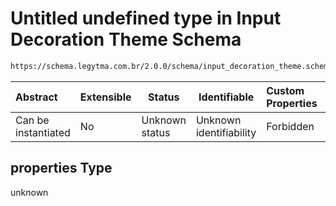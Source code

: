 # Untitled undefined type in Input Decoration Theme Schema

```txt
https://schema.legytma.com.br/2.0.0/schema/input_decoration_theme.schema.json#/properties
```




| Abstract            | Extensible | Status         | Identifiable            | Custom Properties | Additional Properties | Access Restrictions | Defined In                                                                                                  |
| :------------------ | ---------- | -------------- | ----------------------- | :---------------- | --------------------- | ------------------- | ----------------------------------------------------------------------------------------------------------- |
| Can be instantiated | No         | Unknown status | Unknown identifiability | Forbidden         | Allowed               | none                | [input_decoration_theme.schema.json\*](../schema/input_decoration_theme.schema.json) |

## properties Type

unknown

